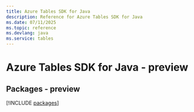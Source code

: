```yaml
---
title: Azure Tables SDK for Java
description: Reference for Azure Tables SDK for Java
ms.date: 07/11/2025
ms.topic: reference
ms.devlang: java
ms.service: tables
---
```

# Azure Tables SDK for Java - preview
## Packages - preview
[!INCLUDE [packages](tables-index.md)]